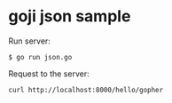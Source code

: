 # goji json sample

Run server:

```
$ go run json.go
```

Request to the server:

```
curl http://localhost:8000/hello/gopher
```
